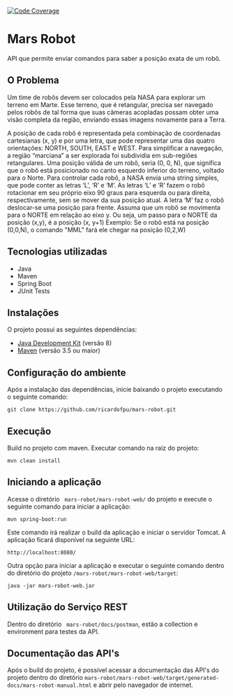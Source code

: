 [![Code Coverage](https://img.shields.io/codecov/c/github/pvorb/property-providers/develop.svg)](https://codecov.io/gh/ricardofpu/mars-robot/property-providers?branch=master)

# Mars Robot

API que permite enviar comandos para saber a posição exata de um robô.

## O Problema ##
Um time de robôs devem ser colocados pela NASA para explorar um terreno em Marte.
Esse terreno, que é retangular, precisa ser navegado pelos robôs de tal forma que suas câmeras acopladas possam obter uma visão completa da região, enviando essas imagens novamente para a Terra.

A posição de cada robô é representada pela combinação de coordenadas cartesianas (x, y) e por uma letra, que pode representar uma das quatro orientações: NORTH, SOUTH, EAST e WEST. Para simplificar a navegação, a região “marciana” a ser explorada foi subdividia em sub-regiões retangulares.
Uma posição válida de um robô, seria (0, 0, N), que significa que o robô está posicionado no canto esquerdo inferior do terreno, voltado para o Norte.
Para controlar cada robô, a NASA envia uma string simples, que pode conter as letras ‘L’, ‘R’ e ‘M’. As letras ‘L’ e ‘R’ fazem o robô rotacionar em seu próprio eixo 90 graus para esquerda ou para direita, respectivamente, sem se mover da sua posição atual. A letra ‘M’ faz o robô deslocar-se uma posição para frente.
Assuma que um robô se movimenta para o NORTE em relação ao eixo y. Ou seja, um passo para o NORTE da posição (x,y), é a posição (x, y+1)
Exemplo: Se o robô está na posição (0,0,N), o comando "MML" fará ele chegar na posição (0,2,W)

## Tecnologias utilizadas ##

- Java
- Maven
- Spring Boot
- JUnit Tests

## Instalações ##
O projeto possui as seguintes dependências:

* [Java Development Kit](http://www.oracle.com/technetwork/java/javase/downloads/index.html) (versão 8)
* [Maven](https://maven.apache.org/) (versão 3.5 ou maior)

## Configuração do ambiente ##

Após a instalação das dependências, inicie baixando o projeto executando o seguinte comando:

```
git clone https://github.com/ricardofpu/mars-robot.git

```
## Execução ##

Build no projeto com maven. Executar comando na raiz do projeto:

```
mvn clean install
```

## Iniciando a aplicação ##

Acesse o diretório `` mars-robot/mars-robot-web/`` do projeto e execute o seguinte comando para iniciar a aplicação:

```
mvn spring-boot:run
```
Este comando irá realizar o build da aplicação e iniciar o servidor Tomcat. A aplicação ficará disponível na seguinte URL:
```
http://localhost:8080/
```
Outra opção para iniciar a aplicação e executar o seguinte comando dentro do diretório do projeto `` /mars-robot/mars-robot-web/target ``:
```
java -jar mars-robot-web.jar
```
## Utilização do Serviço REST ##

Dentro do diretório `` mars-robot/docs/postman``, estão a collection e environment para testes da API.

## Documentação das API's

Após o build do projeto, é possível acessar a documentação das API's do projeto dentro do diretório `` mars-robot/mars-robot-web/target/generated-docs/mars-robot-manual.html `` e abrir pelo navegador de internet.


